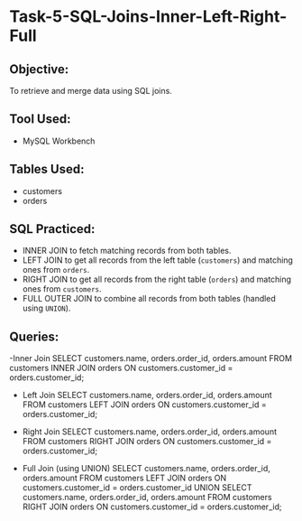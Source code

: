 # Task-5-SQL-Joins-Inner-Left-Right-Full
## Objective:
To retrieve and merge data using SQL joins.

## Tool Used:
- MySQL Workbench

## Tables Used:
- customers
- orders

## SQL Practiced:
- INNER JOIN to fetch matching records from both tables.
- LEFT JOIN to get all records from the left table (`customers`) and matching ones from `orders`.
- RIGHT JOIN to get all records from the right table (`orders`) and matching ones from `customers`.
- FULL OUTER JOIN to combine all records from both tables (handled using `UNION`).

## Queries:
-Inner Join
SELECT customers.name, orders.order_id, orders.amount FROM customers INNER JOIN orders ON customers.customer_id = orders.customer_id;

- Left Join
SELECT customers.name, orders.order_id, orders.amount FROM customers LEFT JOIN orders ON customers.customer_id = orders.customer_id;

- Right Join 
SELECT customers.name, orders.order_id, orders.amount FROM customers RIGHT JOIN orders ON customers.customer_id = orders.customer_id;

- Full Join (using UNION)
SELECT customers.name, orders.order_id, orders.amount FROM customers LEFT JOIN orders ON customers.customer_id = orders.customer_id
UNION
SELECT customers.name, orders.order_id, orders.amount FROM customers RIGHT JOIN orders ON customers.customer_id = orders.customer_id;
